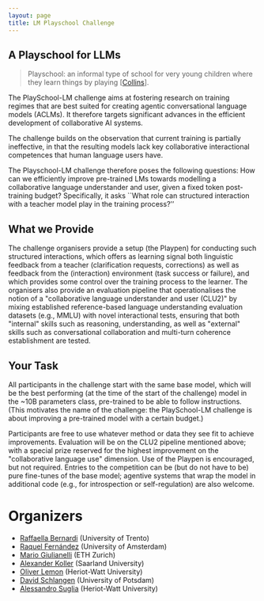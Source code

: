 ```yaml
---
layout: page
title: LM Playschool Challenge
---
```


## A Playschool for LLMs
> Playschool: an informal type of school for very young children where they learn things by playing [[Collins](https://www.collinsdictionary.com/dictionary/english/playschool)].

The PlaySchool-LM challenge  aims at fostering research on training regimes that are best suited for creating agentic conversational language models (ACLMs).  It therefore targets significant advances in the efficient development of collaborative AI systems.

The challenge builds on the observation that current training is partially ineffective, in that the resulting models lack key collaborative interactional competences that human language users have. 

The  Playschool-LM challenge therefore poses the following questions: How can we efficiently improve pre-trained LMs towards modelling a collaborative language understander and user, given a fixed token post-training  budget?  Specifically, it asks ``What role can structured interaction with a teacher model play in the training process?’’ 

## What we Provide
The challenge organisers provide a setup (the Playpen) for conducting such structured interactions, which offers as learning signal both linguistic feedback from a teacher (clarification requests, corrections) as well as feedback from the (interaction) environment (task success or failure), and which provides some control over the training process to the learner. The organisers also provide an evaluation pipeline that operationalises the notion of a "collaborative language understander and user (CLU2)"  by mixing established reference-based language understanding evaluation datasets (e.g., MMLU) with novel interactional tests, ensuring that both "internal" skills such as reasoning, understanding, as well as "external" skills such as conversational collaboration and multi-turn coherence establishment are tested.

## Your Task
All participants in the challenge start with the same base model, which will be the best performing (at the time of the start of the challenge) model in the ~10B parameters class, pre-trained to be able to follow instructions. (This motivates the name of the challenge: the PlaySchool-LM challenge is about improving a pre-trained model with a certain budget.)

Participants are free to use whatever method or data they see fit to achieve improvements. Evaluation will be on the CLU2 pipeline mentioned above; with a special prize reserved for the highest improvement on the "collaborative language use" dimension. Use of the Playpen is encouraged, but not required. Entries to the competition can be (but do not have to be) pure fine-tunes of the base model; agentive systems that wrap the model in additional code (e.g., for introspection or self-regulation) are also welcome.



# Organizers
* [Raffaella Bernardi](https://disi.unitn.it/~bernardi/) (University of Trento)
* [Raquel Fernández](https://staff.fnwi.uva.nl/r.fernandezrovira/) (University of Amsterdam)
* [Mario Giulianelli](https://glnmario.github.io/) (ETH Zurich)
* [Alexander Koller](https://www.coli.uni-saarland.de/~koller/) (Saarland University)
* [Oliver Lemon](https://www.edinburgh-robotics.org/academics/oliver-lemon) (Heriot-Watt University)
* [David Schlangen](https://www.ling.uni-potsdam.de/~das/) (University of Potsdam)
* [Alessandro Suglia](https://www.edinburgh-robotics.org/academics/alessandro-suglia) (Heriot-Watt University)
